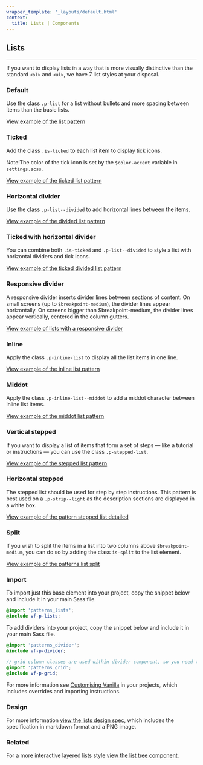 ```yaml
---
wrapper_template: '_layouts/default.html'
context:
  title: Lists | Components
---
```


## Lists

<hr>

If you want to display lists in a way that is more visually distinctive than the
standard `<ol>` and `<ul>`, we have 7 list styles at your disposal.

### Default

Use the class `.p-list` for a list without bullets and more spacing between
items than the basic lists.

<a href="/docs/examples/patterns/lists/list/" class="js-example">
View example of the list pattern
</a>

### Ticked

Add the class `.is-ticked` to each list item to display tick icons.

<div class="p-notification--information">
  <p class="p-notification__response">
    <span class="p-notification__status">Note:</span>The color of the tick icon is set by the <code>$color-accent</code> variable in <code>settings.scss</code>.
  </p>
</div>

<a href="/docs/examples/patterns/lists/lists-ticked/" class="js-example">
View example of the ticked list pattern
</a>

### Horizontal divider

Use the class `.p-list--divided` to add horizontal lines between the items.

<a href="/docs/examples/patterns/lists/lists-dividers/" class="js-example">
View example of the divided list pattern
</a>

### Ticked with horizontal divider

You can combine both `.is-ticked` and `.p-list--divided` to style a
list with horizontal dividers and tick icons.

<a href="/docs/examples/patterns/lists/lists-dividers-ticked/" class="js-example">
View example of the ticked divided list pattern
</a>

### Responsive divider

A responsive divider inserts divider lines between sections of content. On small screens (up to `$breakpoint-medium`), the divider lines appear horizontally. On screens bigger than \$breakpoint-medium, the divider lines appear vertically, centered in the column gutters.

<a href="/docs/examples/patterns/lists/divider/" class="js-example">
View example of lists with a responsive divider
</a>

### Inline

Apply the class `.p-inline-list` to display all the list items in one line.

<a href="/docs/examples/patterns/lists/lists-inline/" class="js-example">
View example of the inline list pattern
</a>

### Middot

Apply the class `.p-inline-list--middot` to add a middot character between
inline list items.

<a href="/docs/examples/patterns/lists/lists-mid-dot/" class="js-example">
View example of the middot list pattern
</a>

### Vertical stepped

If you want to display a list of items that form a set of steps — like a
tutorial or instructions — you can use the class `.p-stepped-list`.

<a href="/docs/examples/patterns/lists/lists-stepped/" class="js-example">
View example of the stepped list pattern
</a>

### Horizontal stepped

The stepped list should be used for step by step instructions. This pattern is best
used on a `.p-strip--light` as the description sections are displayed in a white
box.

<a href="/docs/examples/patterns/lists/lists-stepped-detailed/" class="js-example">
View example of the pattern stepped list detailed
</a>

### Split

If you wish to split the items in a list into two columns above `$breakpoint-medium`, you can do so by adding the class `is-split` to the list element.

<a href="/docs/examples/patterns/lists/lists-split/" class="js-example">
View example of the patterns list split
</a>

### Import

To import just this base element into your project, copy the snippet below and include it in your main Sass file.

```scss
@import 'patterns_lists';
@include vf-p-lists;
```

To add dividers into your project, copy the snippet below and include it in your main Sass file.

```scss
@import 'patterns_divider';
@include vf-p-divider;

// grid column classes are used within divider component, so you need to include grid pattern as well
@import 'patterns_grid';
@include vf-p-grid;
```

For more information see [Customising Vanilla](/customising-vanilla/) in your projects, which includes overrides and importing instructions.

### Design

For more information [view the lists design spec](https://github.com/ubuntudesign/vanilla-design/tree/master/Lists), which includes the specification in markdown format and a PNG image.

### Related

For a more interactive layered lists style [view the list tree component](/patterns/list-tree).
